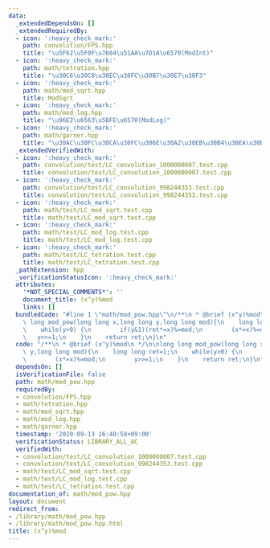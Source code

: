 ```yaml
---
data:
  _extendedDependsOn: []
  _extendedRequiredBy:
  - icon: ':heavy_check_mark:'
    path: convolution/FPS.hpp
    title: "\u5F62\u5F0F\u7684\u51AA\u7D1A\u6570(ModInt)"
  - icon: ':heavy_check_mark:'
    path: math/tetration.hpp
    title: "\u30C6\u30C8\u30EC\u30FC\u30B7\u30E7\u30F3"
  - icon: ':heavy_check_mark:'
    path: math/mod_sqrt.hpp
    title: ModSqrt
  - icon: ':heavy_check_mark:'
    path: math/mod_log.hpp
    title: "\u96E2\u6563\u5BFE\u6570(ModLog)"
  - icon: ':heavy_check_mark:'
    path: math/garner.hpp
    title: "\u30AC\u30FC\u30CA\u30FC\u306E\u30A2\u30EB\u30B4\u30EA\u30BA\u30E0"
  _extendedVerifiedWith:
  - icon: ':heavy_check_mark:'
    path: convolution/test/LC_convolution_1000000007.test.cpp
    title: convolution/test/LC_convolution_1000000007.test.cpp
  - icon: ':heavy_check_mark:'
    path: convolution/test/LC_convolution_998244353.test.cpp
    title: convolution/test/LC_convolution_998244353.test.cpp
  - icon: ':heavy_check_mark:'
    path: math/test/LC_mod_sqrt.test.cpp
    title: math/test/LC_mod_sqrt.test.cpp
  - icon: ':heavy_check_mark:'
    path: math/test/LC_mod_log.test.cpp
    title: math/test/LC_mod_log.test.cpp
  - icon: ':heavy_check_mark:'
    path: math/test/LC_tetration.test.cpp
    title: math/test/LC_tetration.test.cpp
  _pathExtension: hpp
  _verificationStatusIcon: ':heavy_check_mark:'
  attributes:
    '*NOT_SPECIAL_COMMENTS*': ''
    document_title: (x^y)%mod
    links: []
  bundledCode: "#line 1 \"math/mod_pow.hpp\"\n/**\n * @brief (x^y)%mod\n */\n\nlong\
    \ long mod_pow(long long x,long long y,long long mod){\n    long long ret=1;\n\
    \    while(y>0) {\n        if(y&1)(ret*=x)%=mod;\n        (x*=x)%=mod;\n     \
    \   y>>=1;\n    }\n    return ret;\n}\n"
  code: "/**\n * @brief (x^y)%mod\n */\n\nlong long mod_pow(long long x,long long\
    \ y,long long mod){\n    long long ret=1;\n    while(y>0) {\n        if(y&1)(ret*=x)%=mod;\n\
    \        (x*=x)%=mod;\n        y>>=1;\n    }\n    return ret;\n}\n"
  dependsOn: []
  isVerificationFile: false
  path: math/mod_pow.hpp
  requiredBy:
  - convolution/FPS.hpp
  - math/tetration.hpp
  - math/mod_sqrt.hpp
  - math/mod_log.hpp
  - math/garner.hpp
  timestamp: '2020-09-13 16:40:58+09:00'
  verificationStatus: LIBRARY_ALL_AC
  verifiedWith:
  - convolution/test/LC_convolution_1000000007.test.cpp
  - convolution/test/LC_convolution_998244353.test.cpp
  - math/test/LC_mod_sqrt.test.cpp
  - math/test/LC_mod_log.test.cpp
  - math/test/LC_tetration.test.cpp
documentation_of: math/mod_pow.hpp
layout: document
redirect_from:
- /library/math/mod_pow.hpp
- /library/math/mod_pow.hpp.html
title: (x^y)%mod
---
```

